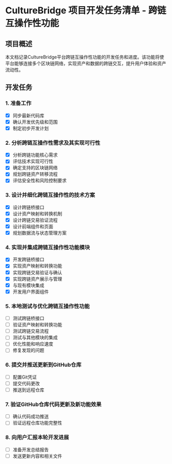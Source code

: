# CultureBridge 项目开发任务清单 - 跨链互操作性功能

## 项目概述
本文档记录CultureBridge平台跨链互操作性功能的开发任务和进度。该功能将使平台能够连接多个区块链网络，实现资产和数据的跨链交互，提升用户体验和资产流动性。

## 开发任务

### 1. 准备工作
- [x] 同步最新代码库
- [x] 确认开发优先级和范围
- [x] 制定初步开发计划

### 2. 分析跨链互操作性需求及其实现可行性
- [x] 分析跨链功能核心需求
- [x] 评估技术实现可行性
- [x] 确定支持的区块链网络
- [x] 规划跨链资产转移流程
- [x] 评估安全性和风险控制要求

### 3. 设计并细化跨链互操作性的技术方案
- [x] 设计跨链桥接口
- [x] 设计资产映射和转换机制
- [x] 设计跨链交易验证流程
- [x] 设计前端组件和页面
- [x] 规划数据流与状态管理方案

### 4. 实现并集成跨链互操作性功能模块
- [x] 开发跨链桥接口
- [x] 实现资产映射和转换功能
- [x] 实现跨链交易验证与确认
- [x] 实现跨链资产展示与管理
- [x] 与现有模块集成
- [x] 开发用户界面组件

### 5. 本地测试与优化跨链互操作性功能
- [ ] 测试跨链桥接口
- [ ] 验证资产映射和转换功能
- [ ] 测试跨链交易流程
- [ ] 测试与其他模块的集成
- [ ] 优化性能和响应速度
- [ ] 修复发现的问题

### 6. 提交并推送更新到GitHub仓库
- [ ] 配置Git凭证
- [ ] 提交代码更改
- [ ] 推送到远程仓库

### 7. 验证GitHub仓库代码更新及新功能效果
- [ ] 确认代码成功推送
- [ ] 验证远程仓库功能完整性

### 8. 向用户汇报本轮开发进展
- [ ] 准备开发总结报告
- [ ] 发送更新内容和相关文件
